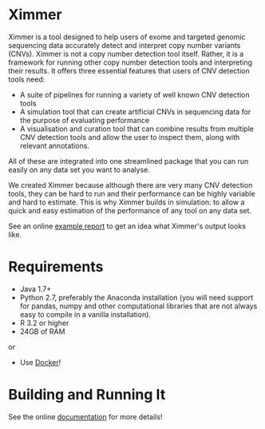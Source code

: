 Ximmer
======


Ximmer is a tool designed to help users of exome and targeted genomic
sequencing data accurately detect and interpret copy number variants (CNVs).
Ximmer is not a copy number detection tool itself. Rather, it is a framework
for running other copy number detection tools and interpreting their results.
It offers three essential features that users of CNV detection tools need:

 * A suite of pipelines for running a variety of well known CNV detection tools
 * A simulation tool that can create artificial CNVs in sequencing data for 
   the purpose of evaluating performance
 * A visualisation and curation tool that can combine results from multiple 
   CNV detection tools and allow the user to inspect them, along with 
   relevant annotations.

All of these are integrated into one streamlined package that you can run
easily on any data set you want to analyse.

We created Ximmer because although there are very many CNV detection tools,
they can be hard to run and their performance can be highly variable and
hard to estimate. This is why Ximmer builds in simulation: to allow 
a quick and easy estimation of the performance of any tool on any data set.

See an online [example report](http://example.ximmer.org) to get an idea what 
Ximmer's output looks like.


Requirements
============

 * Java 1.7+ 
 * Python 2.7, preferably the Anaconda installation (you will need
   support for pandas, numpy and other computational libraries that
   are not always easy to compile in a vanilla installation).
 * R 3.2 or higher
 * 24GB of RAM

or 

 * Use [Docker](https://ssadedin.github.io/ximmer/docker.html)!


Building and Running It
=======================

See the online [documentation](https://ssadedin.github.io/ximmer/) for more details!



